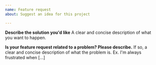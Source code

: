 ```yaml
---
name: Feature request
about: Suggest an idea for this project

---
```


**Describe the solution you'd like**
A clear and concise description of what you want to happen.

**Is your feature request related to a problem? Please describe.**
If so, a clear and concise description of what the problem is. Ex. I'm always frustrated when [...]
